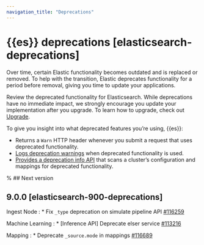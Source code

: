 ```yaml
---
navigation_title: "Deprecations"
---
```


# {{es}} deprecations [elasticsearch-deprecations]

Over time, certain Elastic functionality becomes outdated and is replaced or removed. To help with the transition, Elastic deprecates functionality for a period before removal, giving you time to update your applications.

Review the deprecated functionality for Elasticsearch. While deprecations have no immediate impact, we strongly encourage you update your implementation after you upgrade. To learn how to upgrade, check out [Upgrade](docs-content://deploy-manage/upgrade.md).

To give you insight into what deprecated features you’re using, {{es}}:

* Returns a `Warn` HTTP header whenever you submit a request that uses deprecated functionality.
* [Logs deprecation warnings](docs-content://deploy-manage/monitor/logging-configuration/update-elasticsearch-logging-levels.md#deprecation-logging) when deprecated functionality is used.
* [Provides a deprecation info API](https://www.elastic.co/docs/api/doc/elasticsearch/operation/operation-migration-deprecations) that scans a cluster’s configuration and mappings for deprecated functionality.

% ## Next version

## 9.0.0 [elasticsearch-900-deprecations]

Ingest Node
:   * Fix `_type` deprecation on simulate pipeline API [#116259](https://github.com/elastic/elasticsearch/pull/116259)


Machine Learning
:   * [Inference API] Deprecate elser service [#113216](https://github.com/elastic/elasticsearch/pull/113216)


Mapping
:   * Deprecate `_source.mode` in mappings [#116689](https://github.com/elastic/elasticsearch/pull/116689)
